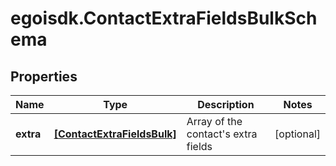 # egoisdk.ContactExtraFieldsBulkSchema

## Properties

Name | Type | Description | Notes
------------ | ------------- | ------------- | -------------
**extra** | [**[ContactExtraFieldsBulk]**](ContactExtraFieldsBulk.md) | Array of the contact&#39;s extra fields | [optional] 


